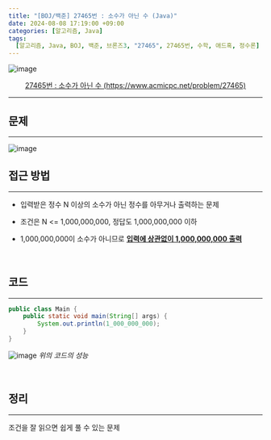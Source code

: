```yaml
---
title: "[BOJ/백준] 27465번 : 소수가 아닌 수 (Java)"
date: 2024-08-08 17:19:00 +09:00
categories: [알고리즘, Java]
tags:
  [알고리즘, Java, BOJ, 백준, 브론즈3, "27465", 27465번, 수학, 애드혹, 정수론]
---
```


![image](https://github.com/user-attachments/assets/fb4ec5e7-772f-47c1-913b-e18cfdeaa4d3)

<center><a href="https://www.acmicpc.net/problem/27465">27465번 : 소수가 아닌 수 (https://www.acmicpc.net/problem/27465)</a></center>

---

## **문제**

---

![image](https://github.com/user-attachments/assets/55e913d9-85e6-4316-9f99-9c392f38b9b1)

## **접근 방법**

---

- 입력받은 정수 N 이상의 소수가 아닌 정수를 아무거나 출력하는 문제

- 조건은 N <= 1,000,000,000, 정답도 1,000,000,000 이하

- 1,000,000,000이 소수가 아니므로 **<U>입력에 상관없이 1,000,000,000 출력</U>**

<br/>

## **코드**

---

```java
public class Main {
	public static void main(String[] args) {
		System.out.println(1_000_000_000);
	}
}
```

![image](https://github.com/user-attachments/assets/82ed8f8b-f5b7-461b-835b-f0fb4f4184a9)
_위의 코드의 성능_

<br/>

<!--
## **배운 점 메모**

---
<br/>
-->

## **정리**

---

조건을 잘 읽으면 쉽게 풀 수 있는 문제

<br/>

<!--
## **참고 사이트**

---
<br/>
-->
